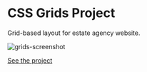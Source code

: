 # CSS Grids Project

Grid-based layout for estate agency website.

![grids-screenshot](https://user-images.githubusercontent.com/57681651/98574126-7572a180-22af-11eb-85b2-4b07875e8e9f.JPG)

[See the project](https://mike1234-pixel.github.io/Nexter/)
